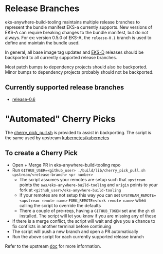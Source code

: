 # Release Branches

eks-anywhere-build-tooling maintains multiple release branches to represent the bundle manifest EKS-a currently supports.  New versions of
EKS-A can require breaking changes to the bundle manifest, but do not always.  For ex: version 0.5.0 of EKS-A, the `release-0.1` branch
is used to define and maintain the bundle used.

In general, all base image tag updates and [EKS-D](https://github.com/aws/eks-anywhere-build-tooling/blob/main/EKSD_LATEST_RELEASES) 
releases should be backported to all currently supported release branches.

Most patch bumps to dependency projects should also be backported.  Minor bumps to dependency projects probably should not be backported.

## Currently supported release branches

- [release-0.6](https://github.com/aws/eks-anywhere-build-tooling/tree/release-0.6)

# "Automated" Cherry Picks

The [cherry_pick_pull.sh](../../build/lib/cherry_pick_pull.sh) is provided 
to assist in backporting.  The script is the same used by upstream [kubernetes/kubernetes](https://github.com/kubernetes/kubernetes/blob/master/hack/cherry_pick_pull.sh)

## To create a Cherry Pick

- Open + Merge PR in eks-anywhere-build-tooling repo
- Run `GITHUB_USER=<github_user> ./build/lib/cherry_pick_pull.sh upstream/<release-branch> <pr number>`
	- The script assumes your remotes are setup such that `upstream` points the `aws/eks-anywhere-build-tooling` and `origin`
	points to your fork at `<github_user>/eks-anywhere-build-tooling`
	- If your remotes are not setup this way you can set `UPSTREAM_REMOTE=<upstream remote name>` `FORK_REMOTE=<fork remote name>`
	when calling the script to override the defaults
	- There a couple of pre-reqs, having a `GITHUB_TOKEN` set and the `gh` cli installed.  The script will let you know if you are missing any of these
- If there is a merge conflict, the script will wait and give you a chance to fix conflicts in another terminal before continuing
- The script will push a new branch and open a PR automatically
- Run the above script for each currently supported release branch

Refer to the upstream [doc](https://github.com/kubernetes/community/blob/master/contributors/devel/sig-release/cherry-picks.md) for more information.